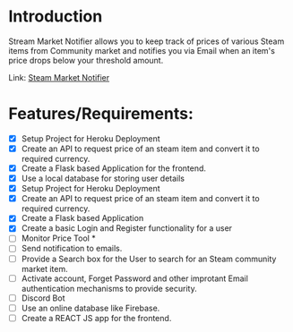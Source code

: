 # Introduction

Stream Market Notifier allows you to keep track of prices of various Steam items from Community market and notifies you via Email when an item's price drops below your threshold amount.

Link: [Steam Market Notifier](https://steam-market-notifier.herokuapp.com/)

# Features/Requirements:

- [x] Setup Project for Heroku Deployment
- [x] Create an API to request price of an steam item and convert it to required currency.
- [x] Create a Flask based Application for the frontend.
- [x] Use a local database for storing user details
- [x] Setup Project for Heroku Deployment
- [x] Create an API to request price of an steam item and convert it to required currency.
- [x] Create a Flask based Application
- [x] Create a basic Login and Register functionality for a user
- [ ] Monitor Price Tool *
- [ ] Send notification to emails.
- [ ] Provide a Search box for the User to search for an Steam community market item.
- [ ] Activate account, Forget Password and other improtant Email authentication mechanisms to provide security.
- [ ] Discord Bot
- [ ] Use an online database like Firebase.
- [ ] Create a REACT JS app for the frontend.

